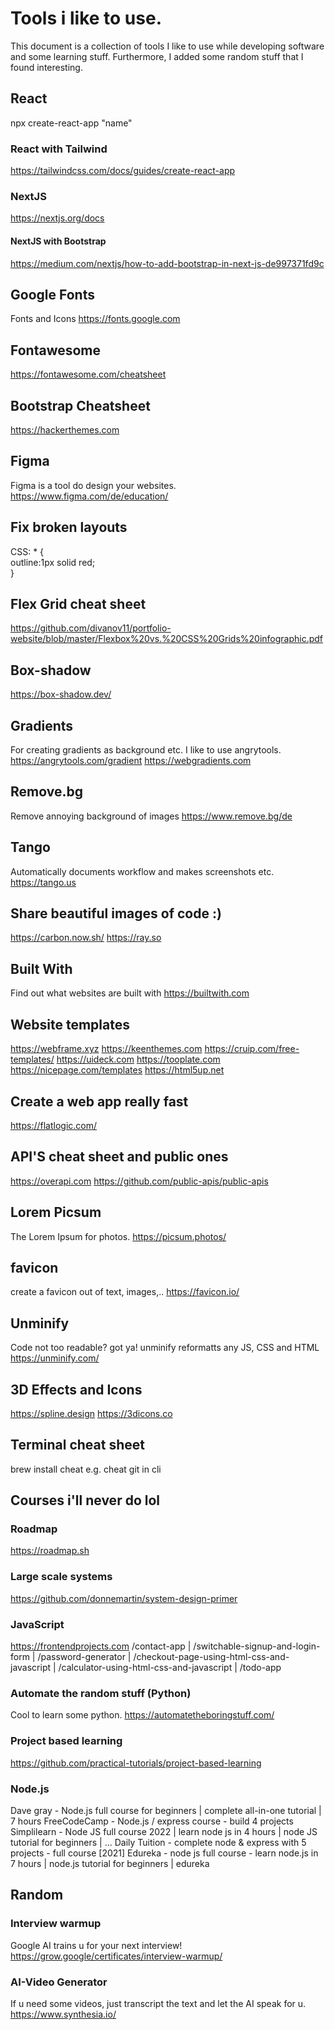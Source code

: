 # Tools i like to use.
This document is a collection of tools I like to use while developing software and some learning stuff. 
Furthermore, I added some random stuff that I found interesting. 

## React
npx create-react-app "name"

### React with Tailwind
https://tailwindcss.com/docs/guides/create-react-app

### NextJS
https://nextjs.org/docs

#### NextJS with Bootstrap
https://medium.com/nextjs/how-to-add-bootstrap-in-next-js-de997371fd9c

## Google Fonts
Fonts and Icons
https://fonts.google.com

## Fontawesome
https://fontawesome.com/cheatsheet

## Bootstrap Cheatsheet
https://hackerthemes.com

## Figma
Figma is a tool do design your websites. 
https://www.figma.com/de/education/

## Fix broken layouts
CSS: * {\
    outline:1px solid red;\
}

## Flex Grid cheat sheet
https://github.com/divanov11/portfolio-website/blob/master/Flexbox%20vs.%20CSS%20Grids%20infographic.pdf

## Box-shadow
https://box-shadow.dev/

## Gradients
For creating gradients as background etc. I like to use angrytools.
https://angrytools.com/gradient
https://webgradients.com

## Remove.bg
Remove annoying background of images
https://www.remove.bg/de

## Tango
Automatically documents workflow and makes screenshots etc.
https://tango.us

## Share beautiful images of code :) 
https://carbon.now.sh/
https://ray.so

## Built With
Find out what websites are built with
https://builtwith.com

## Website templates
https://webframe.xyz
https://keenthemes.com 
https://cruip.com/free-templates/
https://uideck.com
https://tooplate.com
https://nicepage.com/templates
https://html5up.net

## Create a web app really fast
https://flatlogic.com/

## API'S cheat sheet and public ones
https://overapi.com
https://github.com/public-apis/public-apis

## Lorem Picsum
The Lorem Ipsum for photos.
https://picsum.photos/

## favicon
create a favicon out of text, images,..
https://favicon.io/

## Unminify 
Code not too readable? got ya! unminify reformatts any JS, CSS and HTML
https://unminify.com/

## 3D Effects and Icons
https://spline.design
https://3dicons.co

## Terminal cheat sheet
brew install cheat
e.g. cheat git in cli

## Courses i'll never do lol
### Roadmap
https://roadmap.sh

### Large scale systems
https://github.com/donnemartin/system-design-primer

### JavaScript
https://frontendprojects.com
/contact-app | /switchable-signup-and-login-form | /password-generator | /checkout-page-using-html-css-and-javascript | 
/calculator-using-html-css-and-javascript | /todo-app

### Automate the random stuff (Python)
Cool to learn some python.
https://automatetheboringstuff.com/

### Project based learning
https://github.com/practical-tutorials/project-based-learning

### Node.js
Dave gray - Node.js full course for beginners | complete all-in-one tutorial | 7 hours
FreeCodeCamp - Node.js / express course - build 4 projects
Simplilearn - Node JS full course 2022 | learn node js in 4 hours | node JS tutorial for beginners | ...
Daily Tuition - complete node & express with 5 projects - full course [2021]
Edureka - node js full course - learn node.js in 7 hours | node.js tutorial for beginners | edureka

## Random
### Interview warmup
Google AI trains u for your next interview!
https://grow.google/certificates/interview-warmup/

### AI-Video Generator
If u need some videos, just transcript the text and let the AI speak for u.
https://www.synthesia.io/